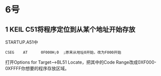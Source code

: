 # 6号

## 1 KEIL C51将程序定位到从某个地址开始存放  
STARTUP.A51中  

    CSEG    AT      0F000H;0  ;原来从地址0开始，改为F000开始  
打开Options for Target——>BL51 Locate，把其中的Code Range改成0XF000-0XFFFF你想要的程序存放区域。  
